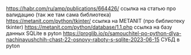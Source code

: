 https://habr.com/ru/amp/publications/664426/ ссылка на статью про валидацию (так же там сама библиотека)
https://metanit.com/python/tkinter/ ссылка на METANIT (про библиотеку tkinter)
https://metanit.com/python/database/1.1.php ссылка на базу данных SQLite в pyton
https://proglib.io/p/samouchitel-po-python-dlya-nachinayushchih-chast-22-osnovy-raboty-s-sqlite-2023-06-15 СУБД в pyton
